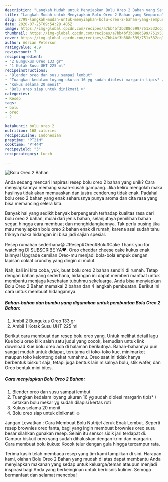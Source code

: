 ```yaml
---
description: "Langkah Mudah untuk Menyiapkan Bolu Oreo 2 Bahan yang Sempurna"
title: "Langkah Mudah untuk Menyiapkan Bolu Oreo 2 Bahan yang Sempurna"
slug: 2799-langkah-mudah-untuk-menyiapkan-bolu-oreo-2-bahan-yang-sempurna
date: 2020-07-25T09:54:28.405Z
image: https://img-global.cpcdn.com/recipes/a7bb4bf3b388d599/751x532cq70/bolu-oreo-2-bahan-foto-resep-utama.jpg
thumbnail: https://img-global.cpcdn.com/recipes/a7bb4bf3b388d599/751x532cq70/bolu-oreo-2-bahan-foto-resep-utama.jpg
cover: https://img-global.cpcdn.com/recipes/a7bb4bf3b388d599/751x532cq70/bolu-oreo-2-bahan-foto-resep-utama.jpg
author: Adrian Peterson
ratingvalue: 4.9
reviewcount: 7
recipeingredient:
- "2 Bungukus Oreo 133 gr"
- "1 Kotak Susu UHT 225 ml"
recipeinstructions:
- "Blender oreo dan susu sampai lembut"
- "Tuangkan kedalam loyang ukuran 16 yg sudah diolesi margarin tipis² / cetakan bolu mekar yg sudah dilapisi kertas roti"
- "Kukus selama 20 menit"
- "Bolu oreo siap untuk dinikmati ☺"
categories:
- Resep
tags:
- bolu
- oreo
- 2

katakunci: bolu oreo 2 
nutrition: 168 calories
recipecuisine: Indonesian
preptime: "PT21M"
cooktime: "PT44M"
recipeyield: "3"
recipecategory: Lunch

---
```



![Bolu Oreo 2 Bahan](https://img-global.cpcdn.com/recipes/a7bb4bf3b388d599/751x532cq70/bolu-oreo-2-bahan-foto-resep-utama.jpg)

Anda sedang mencari inspirasi resep bolu oreo 2 bahan yang unik? Cara menyiapkannya memang susah-susah gampang. Jika keliru mengolah maka hasilnya tidak akan memuaskan dan justru cenderung tidak enak. Padahal bolu oreo 2 bahan yang enak seharusnya punya aroma dan cita rasa yang bisa memancing selera kita.

Banyak hal yang sedikit banyak berpengaruh terhadap kualitas rasa dari bolu oreo 2 bahan, mulai dari jenis bahan, selanjutnya pemilihan bahan segar, hingga cara membuat dan menghidangkannya. Tak perlu pusing jika mau menyiapkan bolu oreo 2 bahan enak di rumah, karena asal sudah tahu triknya maka hidangan ini bisa jadi sajian spesial.

Resep rumahan sederhana😁 #Resep#Oreo#Bolu#Cake Thank you for watching DI SUBSCRIBE YA❤. Oreo cheddar cheese cake kukus enak lainnya! Upgrade cemilan Oreo-mu menjadi bola-bola empuk dengan lapisan coklat crunchy yang dingin di mulut.


Nah, kali ini kita coba, yuk, buat bolu oreo 2 bahan sendiri di rumah. Tetap dengan bahan yang sederhana, hidangan ini dapat memberi manfaat untuk membantu menjaga kesehatan tubuhmu sekeluarga. Anda bisa menyiapkan Bolu Oreo 2 Bahan memakai 2 bahan dan 4 langkah pembuatan. Berikut ini cara untuk membuat hidangannya.

<!--inarticleads1-->

##### Bahan-bahan dan bumbu yang digunakan untuk pembuatan Bolu Oreo 2 Bahan:

1. Ambil 2 Bungukus Oreo 133 gr
1. Ambil 1 Kotak Susu UHT 225 ml


Berikut cara membuat dan resep bolu oreo yang. Untuk melihat detail lagu Kue bolu oreo klik salah satu judul yang cocok, kemudian untuk link download Kue bolu oreo ada di halaman berikutnya. Bahan-bahannya pun sangat mudah untuk didapat, terutama di toko-toko kue, minimarket maupun toko kelontong dekat rumahmu. Oreo saat ini tidak hanya berbentuk biskuit saja, tetapi juga bentuk lain misalnya bolu, stik wafer, dan Oreo bentuk mini bites. 

<!--inarticleads2-->

##### Cara menyiapkan Bolu Oreo 2 Bahan:

1. Blender oreo dan susu sampai lembut
1. Tuangkan kedalam loyang ukuran 16 yg sudah diolesi margarin tipis² / cetakan bolu mekar yg sudah dilapisi kertas roti
1. Kukus selama 20 menit
1. Bolu oreo siap untuk dinikmati ☺


Jangan Lewatkan : Cara Membuat Bolu Nutrijel Jeruk Enak Lembut. Seperti resep brownies oreo fanta, bagi yang ingin membuat brownies oreo susu besar silahkan gunakan resep. Selain itu sensor sidik jari terdapat di. Campur biskuit oreo yang sudah dihaluskan dengan krim dan margarin. Cara membuat bolu kukus: Kocok telur dengan gula hingga tercampur rata. 

Terima kasih telah membaca resep yang tim kami tampilkan di sini. Harapan kami, olahan Bolu Oreo 2 Bahan yang mudah di atas dapat membantu Anda menyiapkan makanan yang sedap untuk keluarga/teman ataupun menjadi inspirasi bagi Anda yang berkeinginan untuk berbisnis kuliner. Semoga bermanfaat dan selamat mencoba!
